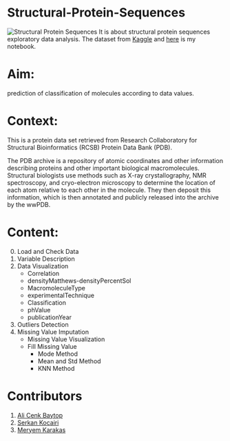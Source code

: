 # Structural-Protein-Sequences

![Structural Protein Sequences](https://camo.githubusercontent.com/099f5e8ef94402839c87cedfabb7d03df34a198d/68747470733a2f2f696d6167652e736c696465736861726563646e2e636f6d2f70726f7465696e73747275637475726570726564696374696f6e312d3139303230373136333334322f39352f70726f7465696e2d7374727563747572652d6c6576656c732d312d3633382e6a70673f63623d31353439373838333631)
It is about structural protein sequences exploratory data analysis. The dataset from [Kaggle](https://www.kaggle.com/shahir/protein-data-set) and [here](https://www.kaggle.com/alicenkbaytop/sps-eda) is my notebook.
# Aim:
prediction of classification of molecules according to data values.

# Context:
This is a protein data set retrieved from Research Collaboratory for Structural Bioinformatics (RCSB) Protein Data Bank (PDB).

The PDB archive is a repository of atomic coordinates and other information describing proteins and other important biological macromolecules. Structural biologists use methods such as X-ray crystallography, NMR spectroscopy, and cryo-electron microscopy to determine the location of each atom relative to each other in the molecule. They then deposit this information, which is then annotated and publicly released into the archive by the wwPDB.

# Content:
0. Load and Check Data
1. Variable Description
2. Data Visualization
   * Correlation
   * densityMatthews-densityPercentSol
   * MacromoleculeType
   * experimentalTechnique
   * Classification
   * phValue
   * publicationYear
3. Outliers Detection
4. Missing Value Imputation
    * Missing Value Visualization
    * Fill Missing Value
      * Mode Method
      * Mean and Std Method
      * KNN Method
            
# Contributors
1. [Ali Cenk Baytop](https://github.com/alicenkbaytop)
2. [Serkan Kocairi](https://github.com/kocairiserkan)
3. [Meryem Karakas](https://github.com/meryemkarakas)
